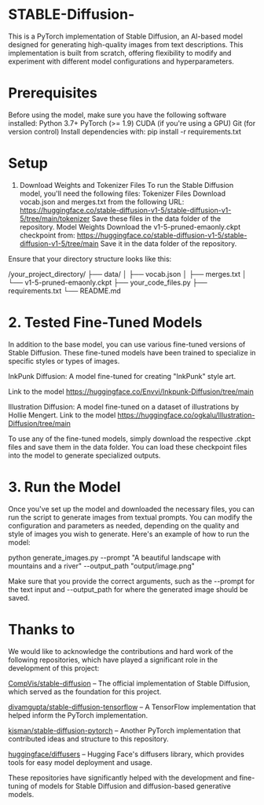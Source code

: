 # STABLE-Diffusion-

This is a PyTorch implementation of Stable Diffusion, an AI-based model designed for generating high-quality images from text descriptions. This implementation is built from scratch, offering flexibility to modify and experiment with different model configurations and hyperparameters.

# Prerequisites

Before using the model, make sure you have the following software installed:
Python 3.7+
PyTorch (>= 1.9)
CUDA (if you're using a GPU)
Git (for version control)
Install dependencies with:
pip install -r requirements.txt

# Setup

1. Download Weights and Tokenizer Files
To run the Stable Diffusion model, you'll need the following files:
Tokenizer Files
Download vocab.json and merges.txt from the following URL:
https://huggingface.co/stable-diffusion-v1-5/stable-diffusion-v1-5/tree/main/tokenizer
Save these files in the data folder of the repository.
Model Weights
Download the v1-5-pruned-emaonly.ckpt checkpoint from:
https://huggingface.co/stable-diffusion-v1-5/stable-diffusion-v1-5/tree/main
Save it in the data folder of the repository.

Ensure that your directory structure looks like this:

/your_project_directory/
    ├── data/
    │   ├── vocab.json
    │   ├── merges.txt
    │   └── v1-5-pruned-emaonly.ckpt
    ├── your_code_files.py
    ├── requirements.txt
    └── README.md

# 2. Tested Fine-Tuned Models

In addition to the base model, you can use various fine-tuned versions of Stable Diffusion. These fine-tuned models have been trained to specialize in specific styles or types of images.

InkPunk Diffusion: 
A model fine-tuned for creating "InkPunk" style art.

Link to the model  https://huggingface.co/Envvi/Inkpunk-Diffusion/tree/main

Illustration Diffusion: A model fine-tuned on a dataset of illustrations by Hollie Mengert.
Link to the model  https://huggingface.co/ogkalu/Illustration-Diffusion/tree/main

To use any of the fine-tuned models, simply download the respective .ckpt files and save them in the data folder. You can load these checkpoint files into the model to generate specialized outputs.

# 3. Run the Model
Once you've set up the model and downloaded the necessary files, you can run the script to generate images from textual prompts. You can modify the configuration and parameters as needed, depending on the quality and style of images you wish to generate.
Here's an example of how to run the model:

python generate_images.py --prompt "A beautiful landscape with mountains and a river" --output_path "output/image.png"

Make sure that you provide the correct arguments, such as the --prompt for the text input and --output_path for where the generated image should be saved.

# Thanks to 

We would like to acknowledge the contributions and hard work of the following repositories, which have played a significant role in the development of this project:

[CompVis/stable-diffusion](https://github.com/CompVis/stable-diffusion/)  – The official implementation of Stable Diffusion, which served as the foundation for this project.

[divamgupta/stable-diffusion-tensorflow](https://github.com/divamgupta/stable-diffusion-tensorflow) – A TensorFlow implementation that helped inform the PyTorch implementation.

[kjsman/stable-diffusion-pytorch](https://github.com/kjsman/stable-diffusion-pytorch) – Another PyTorch implementation that contributed ideas and structure to this repository.

[huggingface/diffusers](https://github.com/huggingface/diffusers/) – Hugging Face's diffusers library, which provides tools for easy model deployment and usage.

These repositories have significantly helped with the development and fine-tuning of models for Stable Diffusion and diffusion-based generative models.
